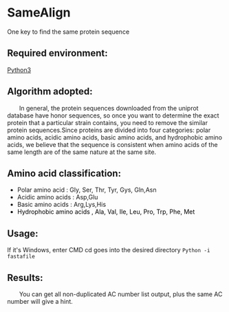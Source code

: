 # SameAlign
One key to find the same protein sequence
<h2>Required environment:</h2>
<a href="https://www.python.org/" target="_blank"> Python3</a>
<h2>Algorithm adopted:</h2>
<p style="text-indent: 2em;">In general, the protein sequences downloaded from the uniprot database have honor sequences, so once you want to determine the exact protein that a particular strain contains, you need to remove the similar protein sequences.Since proteins are divided into four categories: polar amino acids, acidic amino acids, basic amino acids, and hydrophobic amino acids, we believe that the sequence is consistent when amino acids of the same length are of the same nature at the same site.</p>
<h2>Amino acid classification:</h2>
<ul>
<li class="success">Polar amino acid  : Gly, Ser, Thr, Tyr, Gys, Gln,Asn</li>
<li class="danger"> Acidic amino acids  : Asp,Glu</li>
<li class="primary">Basic amino acids  : Arg,Lys,His</li>
<li style="color: black;">Hydrophobic amino acids , Ala, Val, Ile, Leu, Pro, Trp, Phe, Met</li>
</ul>
<h2>Usage:</h2>
If it's Windows, enter CMD
cd goes into the desired directory
<code>Python -i fastafile</code>
<h2>Results:</h2>
<p style="text-indent: 2em;">You can get all non-duplicated AC number list output, plus the same AC number will give a hint.</p>

